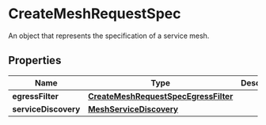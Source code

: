 

# CreateMeshRequestSpec

An object that represents the specification of a service mesh.

## Properties

| Name | Type | Description | Notes |
|------------ | ------------- | ------------- | -------------|
|**egressFilter** | [**CreateMeshRequestSpecEgressFilter**](CreateMeshRequestSpecEgressFilter.md) |  |  [optional] |
|**serviceDiscovery** | [**MeshServiceDiscovery**](MeshServiceDiscovery.md) |  |  [optional] |



